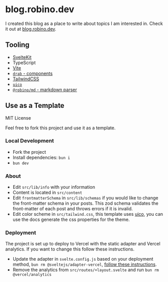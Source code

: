 # blog.robino.dev

I created this blog as a place to write about topics I am interested in. Check it out at [blog.robino.dev](https://blog.robino.dev/).

## Tooling

- [SvelteKit](https://kit.svelte.dev)
- TypeScript
- [Vite](https://github.com/vitejs/vite/tree/main/#readme)
- [`drab` - components](https://drab.robino.dev)
- [TailwindCSS](https://tailwindcss.com/)
- [`uico`](https://uico.robino.dev)
- [`@robino/md` - markdown parser](https://github.com/rossrobino/robino)

## Use as a Template

MIT License

Feel free to fork this project and use it as a template.

### Local Development

- Fork the project
- Install dependencies: `bun i`
- `bun dev`

### About

- Edit `src/lib/info` with your information
- Content is located in `src/content`
- Edit `frontmatterSchema` in `src/lib/schemas` if you would like to change the front-matter schema in your posts. This zod schema validates the front-matter of each post and throws errors if it is invalid.
- Edit color scheme in `src/tailwind.css`, this template uses [uico](https://uico.robino.dev), you can use the docs generate the css properties for the theme.

### Deployment

The project is set up to deploy to Vercel with the static adapter and Vercel analytics. If you want to change this follow these instructions.

- Update the adapter in `svelte.config.js` based on your deployment method, `bun rm @sveltejs/adapter-vercel`, [follow these instructions](https://kit.svelte.dev/docs/adapters).
- Remove the analytics from `src/routes/+layout.svelte` and run `bun rm @vercel/analytics`

